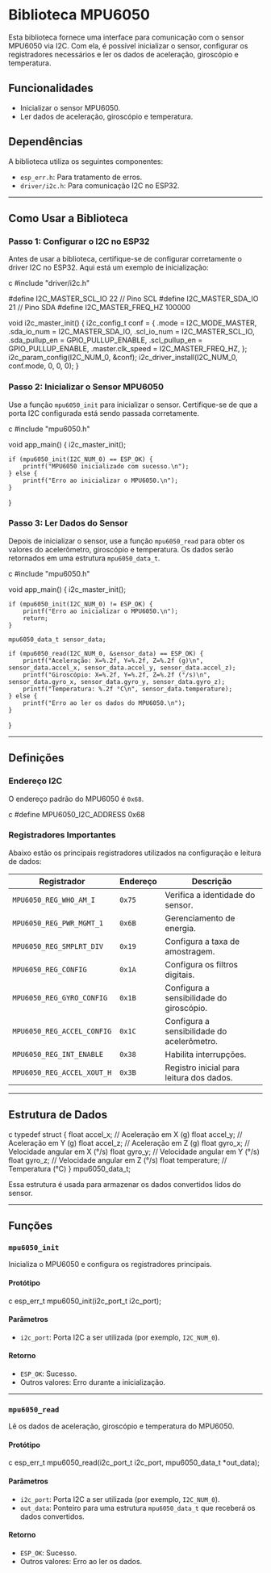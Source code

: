 # Biblioteca MPU6050

Esta biblioteca fornece uma interface para comunicação com o sensor MPU6050 via I2C. Com ela, é possível inicializar o sensor, configurar os registradores necessários e ler os dados de aceleração, giroscópio e temperatura.

## Funcionalidades
- Inicializar o sensor MPU6050.
- Ler dados de aceleração, giroscópio e temperatura.

## Dependências
A biblioteca utiliza os seguintes componentes:
- `esp_err.h`: Para tratamento de erros.
- `driver/i2c.h`: Para comunicação I2C no ESP32.

---

## Como Usar a Biblioteca

### Passo 1: Configurar o I2C no ESP32
Antes de usar a biblioteca, certifique-se de configurar corretamente o driver I2C no ESP32. Aqui está um exemplo de inicialização:

c
#include "driver/i2c.h"

#define I2C_MASTER_SCL_IO    22  // Pino SCL
#define I2C_MASTER_SDA_IO    21  // Pino SDA
#define I2C_MASTER_FREQ_HZ   100000

void i2c_master_init() {
    i2c_config_t conf = {
        .mode = I2C_MODE_MASTER,
        .sda_io_num = I2C_MASTER_SDA_IO,
        .scl_io_num = I2C_MASTER_SCL_IO,
        .sda_pullup_en = GPIO_PULLUP_ENABLE,
        .scl_pullup_en = GPIO_PULLUP_ENABLE,
        .master.clk_speed = I2C_MASTER_FREQ_HZ,
    };
    i2c_param_config(I2C_NUM_0, &conf);
    i2c_driver_install(I2C_NUM_0, conf.mode, 0, 0, 0);
}


### Passo 2: Inicializar o Sensor MPU6050
Use a função `mpu6050_init` para inicializar o sensor. Certifique-se de que a porta I2C configurada está sendo passada corretamente.

c
#include "mpu6050.h"

void app_main() {
    i2c_master_init();

    if (mpu6050_init(I2C_NUM_0) == ESP_OK) {
        printf("MPU6050 inicializado com sucesso.\n");
    } else {
        printf("Erro ao inicializar o MPU6050.\n");
    }
}


### Passo 3: Ler Dados do Sensor
Depois de inicializar o sensor, use a função `mpu6050_read` para obter os valores do acelerômetro, giroscópio e temperatura. Os dados serão retornados em uma estrutura `mpu6050_data_t`.

c
#include "mpu6050.h"

void app_main() {
    i2c_master_init();

    if (mpu6050_init(I2C_NUM_0) != ESP_OK) {
        printf("Erro ao inicializar o MPU6050.\n");
        return;
    }

    mpu6050_data_t sensor_data;

    if (mpu6050_read(I2C_NUM_0, &sensor_data) == ESP_OK) {
        printf("Aceleração: X=%.2f, Y=%.2f, Z=%.2f (g)\n", sensor_data.accel_x, sensor_data.accel_y, sensor_data.accel_z);
        printf("Giroscópio: X=%.2f, Y=%.2f, Z=%.2f (°/s)\n", sensor_data.gyro_x, sensor_data.gyro_y, sensor_data.gyro_z);
        printf("Temperatura: %.2f °C\n", sensor_data.temperature);
    } else {
        printf("Erro ao ler os dados do MPU6050.\n");
    }
}


---

## Definições
### Endereço I2C
O endereço padrão do MPU6050 é `0x68`.

c
#define MPU6050_I2C_ADDRESS 0x68


### Registradores Importantes
Abaixo estão os principais registradores utilizados na configuração e leitura de dados:

| Registrador             | Endereço | Descrição                              |
|-------------------------|----------|----------------------------------------|
| `MPU6050_REG_WHO_AM_I` | `0x75`   | Verifica a identidade do sensor.       |
| `MPU6050_REG_PWR_MGMT_1` | `0x6B`   | Gerenciamento de energia.              |
| `MPU6050_REG_SMPLRT_DIV` | `0x19`   | Configura a taxa de amostragem.        |
| `MPU6050_REG_CONFIG`    | `0x1A`   | Configura os filtros digitais.         |
| `MPU6050_REG_GYRO_CONFIG` | `0x1B`  | Configura a sensibilidade do giroscópio. |
| `MPU6050_REG_ACCEL_CONFIG` | `0x1C` | Configura a sensibilidade do acelerômetro. |
| `MPU6050_REG_INT_ENABLE` | `0x38`  | Habilita interrupções.                 |
| `MPU6050_REG_ACCEL_XOUT_H` | `0x3B` | Registro inicial para leitura dos dados. |

---

## Estrutura de Dados

c
typedef struct {
    float accel_x;   // Aceleração em X (g)
    float accel_y;   // Aceleração em Y (g)
    float accel_z;   // Aceleração em Z (g)
    float gyro_x;    // Velocidade angular em X (°/s)
    float gyro_y;    // Velocidade angular em Y (°/s)
    float gyro_z;    // Velocidade angular em Z (°/s)
    float temperature; // Temperatura (°C)
} mpu6050_data_t;


Essa estrutura é usada para armazenar os dados convertidos lidos do sensor.

---

## Funções

### `mpu6050_init`
Inicializa o MPU6050 e configura os registradores principais.

#### Protótipo
c
esp_err_t mpu6050_init(i2c_port_t i2c_port);


#### Parâmetros
- `i2c_port`: Porta I2C a ser utilizada (por exemplo, `I2C_NUM_0`).

#### Retorno
- `ESP_OK`: Sucesso.
- Outros valores: Erro durante a inicialização.

---

### `mpu6050_read`
Lê os dados de aceleração, giroscópio e temperatura do MPU6050.

#### Protótipo
c
esp_err_t mpu6050_read(i2c_port_t i2c_port, mpu6050_data_t *out_data);


#### Parâmetros
- `i2c_port`: Porta I2C a ser utilizada (por exemplo, `I2C_NUM_0`).
- `out_data`: Ponteiro para uma estrutura `mpu6050_data_t` que receberá os dados convertidos.

#### Retorno
- `ESP_OK`: Sucesso.
- Outros valores: Erro ao ler os dados.
